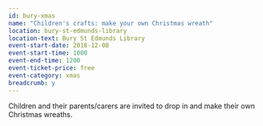 ```yaml
---
id: bury-xmas
name: "Children's crafts: make your own Christmas wreath"
location: bury-st-edmunds-library
location-text: Bury St Edmunds Library
event-start-date: 2018-12-08
event-start-time: 1000
event-end-time: 1200
event-ticket-price: free
event-category: xmas
breadcrumb: y
---
```


Children and their parents/carers are invited to drop in and make their own Christmas wreaths.
